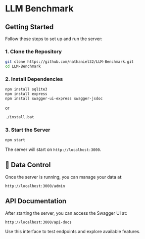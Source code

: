 # LLM Benchmark

## Getting Started

Follow these steps to set up and run the server:

### 1. Clone the Repository

```bash
git clone https://github.com/nathaniel32/LLM-Benchmark.git
cd LLM-Benchmark
````

### 2. Install Dependencies

```bash
npm install sqlite3
npm install express
npm install swagger-ui-express swagger-jsdoc
```

or

```bash
./install.bat
```

### 3. Start the Server

```bash
npm start
```

The server will start on `http://localhost:3000`.

## 📘 Data Control

Once the server is running, you can manage your data at:

```
http://localhost:3000/admin
```

## API Documentation

After starting the server, you can access the Swagger UI at:

```
http://localhost:3000/api-docs
```

Use this interface to test endpoints and explore available features.


<!-- 
erwan2/DeepSeek-R1-Distill-Qwen-1.5B:latest
erwan2/DeepSeek-R1-Distill-Qwen-7B:latest
cyberuser42/DeepSeek-R1-Distill-Llama-8B:latest 
-->